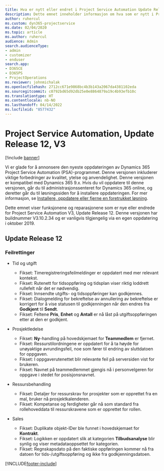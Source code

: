 ```yaml
---
title: Hva er nytt eller endret i Project Service Automation Update Release 12, V3
description: Dette emnet inneholder informasjon om hva som er nytt i Project Service Automation Update Release 12, V3.
author: ruhercul
ms.custom: dyn365-projectservice
ms.date: 02/04/2020
ms.topic: article
ms.author: ruhercul
audience: Admin
search.audienceType:
- admin
- customizer
- enduser
search.app:
- D365CE
- D365PS
- ProjectOperations
ms.reviewer: johnmichalak
ms.openlocfilehash: 2712cc671e9868bc4b3b143a2067da4381102eda
ms.sourcegitcommit: c0792bd65d92db25e0e8864879a19c4b93efb10c
ms.translationtype: HT
ms.contentlocale: nb-NO
ms.lasthandoff: 04/14/2022
ms.locfileid: "8577432"
---
```

# <a name="project-service-automation-update-release-12-v3"></a>Project Service Automation, Update Release 12, V3

[!include [banner](../includes/psa-now-project-operations.md)]

Vi er glade for å annonsere den nyeste oppdateringen av Dynamics 365 Project Service Automation (PSA)-programmet. Denne versjonen inkluderer viktige forbedringer av kvalitet, ytelse og anvendelighet. Denne versjonen er kompatibel med Dynamics 365 9.x. Hvis du vil oppdatere til denne versjonen, går du til administrasjonssenteret for Dynamics 365 online, og deretter går du til løsningssiden for å installere oppdateringen. For mer informasjon, se [Installere, oppdatere eller fjerne en foretrukket løsning](/power-platform/admin/install-remove-preferred-solution).

Dette emnet viser funksjonene og reparasjonene som er nye eller endrede for Project Service Automation V3, Update Release 12. Denne versjonen har buildnummer V3.10.2.34 og er vanligvis tilgjengelig via en egen oppdatering i oktober 2019.

## <a name="update-release-12"></a>Update Release 12

### <a name="bug-fixes"></a>Feilrettinger

- Tid og utgift

    - Fikset: Timeregistreringsfeilmeldinger er oppdatert med mer relevant kontekst.
    - Fikset: Rutenett for tidsoppføring og tidsplan viser riktig loddrett rullefelt når det er nødvendig.
    - Fikset: Innsendte utgifts- og tidsoppføringer kan godkjennes.
    - Fikset: Dialogmelding for bekreftelse av annullering av bekreftelse er korrigert for å vise statusen til godkjenningen når den endres fra **Godkjent** til **Sendt**.
    - Fikset: Feltene **Pris**, **Enhet** og **Antall** er nå låst på utgiftsoppføringen etter at den er godkjent.

- Prosjektledelse

    - Fikset: **Ny**-handling på hovedskjemaet for **Teammedlem** er fjernet.
    - Fikset: Ressurstilordningene er oppdatert for å ta høyde for unøyaktige avrundingsfeil, noe som fører til endring av sluttdatoen for oppgaven.
    - Fikset: I oppgaverutenettet blir relevante feil på serversiden vist for brukeren.
    - Fikset: Navnet på teammedlemmet gjengis nå i personvelgeren for oppgave i stedet for posisjonsnavnet.

- Ressursbehandling

    - Fikset: Detaljer for ressurskrav for prosjekter som er opprettet fra en mal, bruker nå prosjektkalenderen.
    - Fikset: Kompetanse og ferdigheter går nå som standard fra rollehoveddata til ressurskravene som er opprettet for rollen.

- Sales

    - Fikset: Duplikate objekt-IDer ble funnet i hovedskjemaet for **Kontrakt**.
    - Fikset: Logikken er oppdatert slik at kategorien **Tilbudsanalyse** blir synlig og viser metadataoppsettet for kategorien.
    - Fikset: Regnskapsdato på den faktiske oppføringen kommer nå fra datoen for tids-/utgiftsoppføring og ikke fra godkjenningsdatoen.


[!INCLUDE[footer-include](../includes/footer-banner.md)]
